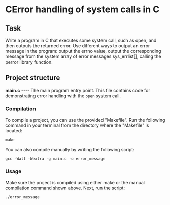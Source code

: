 # CError handling of system calls in C


## Task
Write a program in C that executes some system
call, such as open, and then outputs the returned error. Use
different ways to output an error message in the program: output the errno value, output
the corresponding message from the system array of error messages sys_errlist[],
calling the perror library function.

## Project structure <br>
**main.c** ----  The main program entry point. This file contains code for demonstrating error handling with the `open` system call.<br>


### Compilation
To compile a project, you can use the provided "Makefile".  Run the following command in your terminal from the directory where the "Makefile" is located:
```
make
```
You can also compile manually by writing the following script:
```
gcc -Wall -Wextra -g main.c -o error_message
```

### Usage
Make sure the project is compiled using either make or the manual compilation command shown above. Next, run the script:

```
./error_message
```

